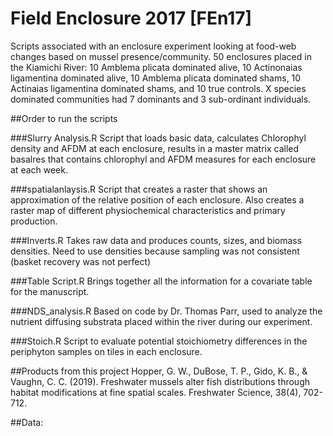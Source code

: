 # Field Enclosure 2017 [FEn17]
Scripts associated with an enclosure experiment looking at food-web changes based on mussel presence/community.
50 enclosures placed in the Kiamichi River: 10 Amblema plicata dominated alive, 10 Actinonaias ligamentina dominated alive, 10 Amblema plicata dominated shams, 10 Actinaias ligamentina dominated shams, and 10 true controls. 
X species dominated communities had 7 dominants and 3 sub-ordinant individuals.

##Order to run the scripts

###Slurry Analysis.R
Script that loads basic data, calculates Chlorophyl density and AFDM at each enclosure, results in a master matrix called basalres that contains chlorophyl and AFDM measures for each enclosure at each week.

###spatialanlaysis.R
Script that creates a raster that shows an approximation of the relative position of each enclosure. Also creates a raster map of different physiochemical characteristics and primary production.

###Inverts.R
Takes raw data and produces counts, sizes, and biomass densities. Need to use densities because sampling was not consistent (basket recovery was not perfect)

###Table Script.R
Brings together all the information for a covariate table for the manuscript.

###NDS_analysis.R
Based on code by Dr. Thomas Parr, used to analyze the nutrient diffusing substrata placed within the river during our experiment.

###Stoich.R
Script to evaluate potential stoichiometry differences in the periphyton samples on tiles in each enclosure. 

##Products from this project
Hopper, G. W., DuBose, T. P., Gido, K. B., & Vaughn, C. C. (2019). Freshwater mussels alter fish distributions through habitat modifications at fine spatial scales. Freshwater Science, 38(4), 702-712.

##Data: 